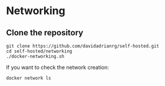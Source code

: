 # Networking

## Clone the repository

```
git clone https://github.com/davidadrianrg/self-hosted.git
cd self-hosted/networking
./docker-networking.sh
```

If you want to check the network creation:

```
docker network ls
```